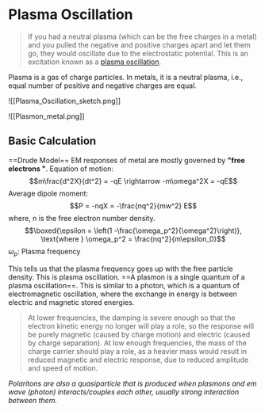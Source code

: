 # Plasma Oscillation
>If you had a neutral plasma (which can be the free charges in a metal) and you pulled the negative and positive charges apart and let them go, they would oscillate due to the electrostatic potential. This is an excitation known as a [plasma oscillation](http://en.wikipedia.org/wiki/Plasma_oscillation).

 Plasma is a gas of charge particles. In metals, it is a neutral plasma, i.e., equal number of positive and negative charges are equal. 

![[Plasma_Oscillation_sketch.png]]

![[Plasmon_metal.png]]

## Basic Calculation 
==Drude Model==
EM responses of metal are mostly governed by **"free electrons "**. Equation of motion:
$$m\frac{d^2X}{dt^2} = -qE \rightarrow  -m\omega^2X = -qE$$
Average dipole moment:
$$P = -nqX = -\frac{nq^2}{mw^2} E$$
where, n is the free electron number density. 
$$\boxed{\epsilon = \left(1 -\frac{\omega_p^2}{\omega^2}\right)}, \text{where } \omega_p^2 = \frac{nq^2}{m\epsilon_0}$$
$\omega_p :$ Plasma frequency 

This tells us that the plasma frequency goes up with the free particle density. This is plasma oscillation. ==A plasmon is a single quantum of a plasma oscillation==. This is similar to a photon, which is a quantum of electromagnetic oscillation, where the exchange in energy is between electric and magnetic stored energies. 

> At lower frequencies, the damping is severe enough so that the electron kinetic energy no longer will play a role, so the response will be purely magnetic (caused by charge motion) and electric (caused by charge separation). At low enough frequencies, the mass of the charge carrier should play a role, as a heavier mass would result in reduced magnetic and electric response, due to reduced amplitude and speed of motion.

*Polaritons are also a quasiparticle that is produced when plasmons and em wave (photon) interacts/couples each other, usually strong interaction between them.*






